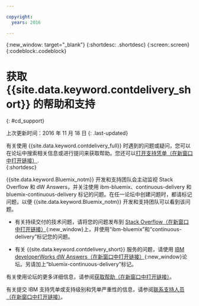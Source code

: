 ```yaml
---

copyright:
  years: 2016

---
```


{:new_window: target="_blank"}
{:shortdesc: .shortdesc}
{:screen:.screen}
{:codeblock:.codeblock}


# 获取 {{site.data.keyword.contdelivery_short}} 的帮助和支持    
{: #cd_support}  

上次更新时间：2016 年 11 月 18 日
{: .last-updated}

有关使用 {{site.data.keyword.contdelivery_full}} 时遇到的问题或疑问，您可以在论坛中搜索相关信息或进行提问来获取帮助。您还可以[打开支持凭单（在新窗口中打开链接）](https://www.{DomainName}/docs/support/index.html#open-ticket).    
{:shortdesc}

{{site.data.keyword.Bluemix_notm}} 开发和支持团队会主动监视 Stack Overflow 和 dW Answers，并关注使用 ibm-bluemix、continuous-delivery 和 bluemix-continuous-delivery 标记的问题。在任一论坛中创建问题时，都请标记问题，以便 {{site.data.keyword.Bluemix_notm}} 开发和支持团队可以看到该问题。

* 有关持续交付的技术问题，请将您的问题发布到 [Stack Overflow（在新窗口中打开链接）](http://stackoverflow.com/search?q=ibm-bluemix+continuous-delivery){:new_window}上，并使用“ibm-bluemix”和“continuous-delivery”标记您的问题。

* 有关 {{site.data.keyword.contdelivery_short}} 服务的问题，请使用 [IBM developerWorks dW Answers（在新窗口中打开链接）](https://developer.ibm.com/answers/topics/bluemix-continuous-delivery/?smartspace=bluemix){:new_window}论坛。另请加上“bluemix-continuous-delivery”标记。

有关使用论坛的更多详细信息，请参阅[获取帮助（在新窗口中打开链接）](https://www.{DomainName}/docs/support/index.html#getting-help)。

有关提交 IBM 支持凭单或支持级别和凭单严重性的信息，请参阅[联系支持人员（在新窗口中打开链接）](https://www.{DomainName}/docs/support/index.html#contacting-support)。
